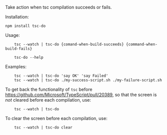 Take action when tsc compilation succeeds or fails.

Installation:
```
npm install tsc-do
```

Usage:
```
    tsc --watch | tsc-do {comand-when-build-succeeds} {command-when-build-fails}
    
    tsc-do --help
```

Examples:
```
    tsc --watch | tsc-do 'say OK' 'say Failed'
    tsc --watch | tsc-do ./my-success-script.sh ./my-failure-script.sh
```

To get back the functionality of `tsc` before https://github.com/Microsoft/TypeScript/pull/20389, 
so that the screen is *not* cleared before each compilation, use:

```
    tsc --watch | tsc-do
```

To clear the screen before each compilation, use:
```
    tsc --watch | tsc-do clear
```